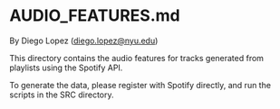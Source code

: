 # AUDIO_FEATURES.md

By Diego Lopez (diego.lopez@nyu.edu)

This directory contains the audio features for tracks generated from playlists using the Spotify API.

To generate the data, please register with Spotify directly, and run the scripts in the SRC directory. 